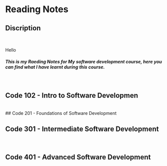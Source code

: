 

# Reading Notes
## Discription
<br>

Hello 
<h5>This is my Raeding Notes for My software development course,
here you can find what I have learnt during this course.</h5>
<br>


## Code 102 - Intro to Software Developmen
<br>
## Code 201 - Foundations of Software Development
<br>

## Code 301 - Intermediate Software Development
<br>

## Code 401 - Advanced Software Development
<br>

